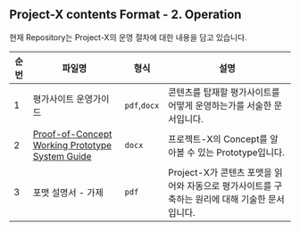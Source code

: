 ## Project-X contents Format - 2. Operation</br>

현재 Repository는 Project-X의 운영 절차에 대한 내용을 담고 있습니다.

|순번|파일명|형식|설명|
|-|-|-|-|
|1|평가사이트 운영가이드|`pdf`,`docx`| 콘텐츠를 탑재할 평가사이트를 어떻게 운영하는가를 서술한 문서입니다.|
|2|[Proof-of-Concept Working Prototype System Guide](https://docs.google.com/document/d/1biuLAkXN41318nWG6743aHaLxc6gWDnwEqK2g2Slf50/edit?usp=sharing)|`docx`| 프로젝트-X의 Concept를 알아볼 수 있는 Prototype입니다.|
|3|포맷 설명서 - 가제| `pdf`|Project-X가 콘텐츠 포맷을 읽어와 자동으로 평가사이트를 구축하는 원리에 대해 기술한 문서입니다.|
